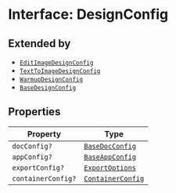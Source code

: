 # Interface: DesignConfig

## Extended by

- [`EditImageDesignConfig`](../../module/DesignConfig.types/interfaces/EditImagedesign-config.md)
- [`TextToImageDesignConfig`](../../module/DesignConfig.types/interfaces/TextToImagedesign-config.md)
- [`WarmupDesignConfig`](../../module/DesignConfig.types/interfaces/Warmupdesign-config.md)
- [`BaseDesignConfig`](../../quick-action/DesignConfig.types/interfaces/Basedesign-config.md)

## Properties

| Property | Type |
| ------ | ------ |
| `docConfig?` | [`BaseDocConfig`](base-doc-config.md) |
| `appConfig?` | [`BaseAppConfig`](base-app-config.md) |
| `exportConfig?` | [`ExportOptions`](../../ExportConfig.types/type-aliases/export-options.md) |
| `containerConfig?` | [`ContainerConfig`](../../ContainerConfig.types/type-aliases/container-config.md) |

